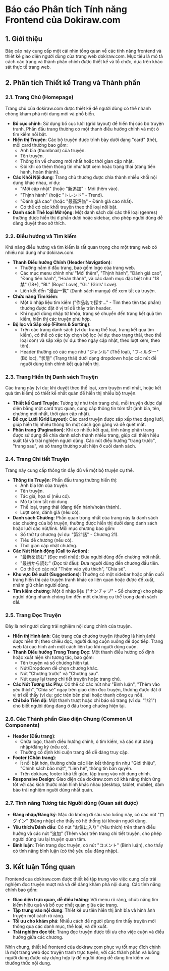 # Báo cáo Phân tích Tính năng Frontend của Dokiraw.com

## 1. Giới thiệu

Báo cáo này cung cấp một cái nhìn tổng quan về các tính năng frontend và thiết kế giao diện người dùng của trang web dokiraw.com. Mục tiêu là mô tả cách các trang và thành phần chính được thiết kế và tổ chức, dựa trên khảo sát thực tế trang web.

## 2. Phân tích Thiết kế Trang và Thành phần

### 2.1. Trang Chủ (Homepage)

Trang chủ của dokiraw.com được thiết kế để người dùng có thể nhanh chóng khám phá nội dung mới và phổ biến.

*   **Bố cục chính**: Sử dụng bố cục lưới (grid layout) để hiển thị các bộ truyện tranh. Phần đầu trang thường có một thanh điều hướng chính và một ô tìm kiếm nổi bật.
*   **Hiển thị Truyện**: Các bộ truyện được trình bày dưới dạng "card" (thẻ), mỗi card thường bao gồm:
    *   Ảnh bìa (thumbnail) của truyện.
    *   Tên truyện.
    *   Thông tin về chương mới nhất hoặc thời gian cập nhật.
    *   Đôi khi có thêm thông tin như lượt xem hoặc trạng thái (đang tiến hành, hoàn thành).
*   **Các Khối Nội dung**: Trang chủ thường được chia thành nhiều khối nội dung khác nhau, ví dụ:
    *   "Mới cập nhật" (hoặc "新追加" - Mới thêm vào).
    *   "Thịnh hành" (hoặc "トレンド" - Trend).
    *   "Đánh giá cao" (hoặc "最高評価" - Đánh giá cao nhất).
    *   Có thể có các khối truyện theo thể loại nổi bật.
*   **Danh sách Thể loại Mở rộng**: Một danh sách dài các thể loại (genres) thường được hiển thị ở phần dưới hoặc sidebar, cho phép người dùng dễ dàng duyệt theo sở thích.

### 2.2. Điều hướng và Tìm kiếm

Khả năng điều hướng và tìm kiếm là rất quan trọng cho một trang web có nhiều nội dung như dokiraw.com.

*   **Thanh Điều hướng Chính (Header Navigation)**:
    *   Thường nằm ở đầu trang, bao gồm logo của trang web.
    *   Các mục menu chính như "Mới thêm", "Thịnh hành", "Đánh giá cao", "Đang tiến hành", "Hoàn thành", và các danh mục đặc biệt như "18禁" (18+), "BL" (Boys' Love), "GL" (Girls' Love).
    *   Liên kết đến "漫画一覧" (Danh sách manga) để xem tất cả truyện.
*   **Chức năng Tìm kiếm**:
    *   Một ô nhập liệu tìm kiếm ("作品名で探す..." - Tìm theo tên tác phẩm) thường được đặt ở vị trí dễ thấy trên header.
    *   Khi người dùng nhập từ khóa, trang sẽ chuyển đến trang kết quả tìm kiếm, hiển thị các truyện phù hợp.
*   **Bộ lọc và Sắp xếp (Filters & Sorting)**:
    *   Trên các trang danh sách (ví dụ: trang thể loại, trang kết quả tìm kiếm), có thể có các tùy chọn bộ lọc (ví dụ: theo trạng thái, theo thể loại con) và sắp xếp (ví dụ: theo ngày cập nhật, theo lượt xem, theo tên).
    *   Header thường có các mục như "ジャンル" (Thể loại), "フィルター" (Bộ lọc), "状態" (Trạng thái) dưới dạng dropdown hoặc các nút để người dùng tinh chỉnh kết quả hiển thị.

### 2.3. Trang Hiển thị Danh sách Truyện

Các trang này (ví dụ: khi duyệt theo thể loại, xem truyện mới nhất, hoặc kết quả tìm kiếm) có thiết kế nhất quán để hiển thị nhiều bộ truyện.

*   **Thiết kế Card Truyện**: Tương tự như trên trang chủ, mỗi truyện được đại diện bằng một card trực quan, cung cấp thông tin tóm tắt (ảnh bìa, tên, chương mới nhất, thời gian cập nhật).
*   **Bố cục Lưới (Grid Layout)**: Các card truyện được sắp xếp theo dạng lưới, giúp hiển thị nhiều thông tin một cách gọn gàng và dễ quét mắt.
*   **Phân trang (Pagination)**: Khi có nhiều kết quả, tính năng phân trang được sử dụng để chia danh sách thành nhiều trang, giúp cải thiện hiệu suất tải và trải nghiệm người dùng. Các nút điều hướng "trang trước", "trang sau", và số trang thường xuất hiện ở cuối danh sách.

### 2.4. Trang Chi tiết Truyện

Trang này cung cấp thông tin đầy đủ về một bộ truyện cụ thể.

*   **Thông tin Truyện**: Phần đầu trang thường hiển thị:
    *   Ảnh bìa lớn của truyện.
    *   Tên truyện.
    *   Tác giả, họa sĩ (nếu có).
    *   Mô tả tóm tắt nội dung.
    *   Thể loại, trạng thái (đang tiến hành/hoàn thành).
    *   Lượt xem, đánh giá (nếu có).
*   **Danh sách Chương**: Phần quan trọng nhất của trang này là danh sách các chương của bộ truyện, thường được hiển thị dưới dạng danh sách hoặc lưới các nút/link. Mỗi mục chương bao gồm:
    *   Số thứ tự chương (ví dụ: "第21話" - Chương 21).
    *   Tiêu đề chương (nếu có).
    *   Thời gian cập nhật chương.
*   **Các Nút Hành động (Call to Action)**:
    *   "最新を読む" (Đọc mới nhất): Đưa người dùng đến chương mới nhất.
    *   "最初から読む" (Đọc từ đầu): Đưa người dùng đến chương đầu tiên.
    *   Có thể có các nút "Thêm vào yêu thích", "Chia sẻ".
*   **Khu vực Đề xuất (Suggestions)**: Thường có một sidebar hoặc phần cuối trang hiển thị các truyện tranh khác có liên quan hoặc được đề xuất, nhằm giữ chân người dùng.
*   **Tìm kiếm chương**: Một ô nhập liệu ("ナンチャプ" - Số chương) cho phép người dùng nhanh chóng tìm đến một chương cụ thể trong danh sách dài.

### 2.5. Trang Đọc Truyện

Đây là nơi người dùng trải nghiệm nội dung chính của truyện.

*   **Hiển thị Hình ảnh**: Các trang của chương truyện (thường là hình ảnh) được hiển thị theo chiều dọc, người dùng cuộn xuống để đọc tiếp. Trang web tải các hình ảnh một cách liên tục khi người dùng cuộn.
*   **Thanh Điều hướng Trong Trang Đọc**: Một thanh điều hướng cố định hoặc xuất hiện khi tương tác, bao gồm:
    *   Tên truyện và số chương hiện tại.
    *   Nút/Dropdown để chọn chương khác.
    *   Nút "Chương trước" và "Chương sau".
    *   Nút quay lại trang chi tiết truyện hoặc trang chủ.
*   **Các Nút Tương tác Phụ**: Có thể có các nút như "Bình luận", "Thêm vào yêu thích", "Chia sẻ" ngay trên giao diện đọc truyện, thường được đặt ở vị trí dễ thấy (ví dụ: góc trên bên phải hoặc thanh công cụ nổi).
*   **Chỉ báo Tiến độ**: Một thanh trượt hoặc chỉ báo số trang (ví dụ: "1/21") cho biết người dùng đang ở đâu trong chương hiện tại.

### 2.6. Các Thành phần Giao diện Chung (Common UI Components)

*   **Header (Đầu trang)**:
    *   Chứa logo, thanh điều hướng chính, ô tìm kiếm, và các nút đăng nhập/đăng ký (nếu có).
    *   Thường cố định khi cuộn trang để dễ dàng truy cập.
*   **Footer (Chân trang)**:
    *   Ít nổi bật hơn, thường chứa các liên kết thông tin như "Giới thiệu", "Chính sách bảo mật", "Liên hệ", thông tin bản quyền.
    *   Trên dokiraw, footer khá tối giản, tập trung vào nội dung chính.
*   **Responsive Design**: Giao diện của dokiraw.com có khả năng thích ứng tốt với các kích thước màn hình khác nhau (desktop, tablet, mobile), đảm bảo trải nghiệm người dùng nhất quán.

### 2.7. Tính năng Tương tác Người dùng (Quan sát được)

*   **Đăng nhập/Đăng ký**: Mặc dù không đi sâu vào luồng này, có các nút "ログイン" (Đăng nhập) cho thấy có hệ thống tài khoản người dùng.
*   **Yêu thích/Đánh dấu**: Có nút "お気に入り" (Yêu thích) trên thanh điều hướng và các nút "追加" (Thêm vào) trên trang chi tiết truyện, cho phép người dùng lưu lại truyện quan tâm.
*   **Bình luận**: Trên trang đọc truyện, có nút "コメント" (Bình luận), cho thấy có tính năng bình luận (có thể yêu cầu đăng nhập).

## 3. Kết luận Tổng quan

Frontend của dokiraw.com được thiết kế tập trung vào việc cung cấp trải nghiệm đọc truyện mượt mà và dễ dàng khám phá nội dung. Các tính năng chính bao gồm:

*   **Giao diện trực quan, dễ điều hướng**: Với menu rõ ràng, chức năng tìm kiếm hiệu quả và bố cục nhất quán giữa các trang.
*   **Tập trung vào nội dung**: Thiết kế ưu tiên hiển thị ảnh bìa và hình ảnh truyện một cách rõ ràng.
*   **Tối ưu cho khám phá**: Nhiều cách để người dùng tìm thấy truyện mới thông qua các danh mục, thể loại, và đề xuất.
*   **Trải nghiệm đọc tốt**: Trang đọc truyện được tối ưu cho việc cuộn và điều hướng giữa các chương.

Nhìn chung, thiết kế frontend của dokiraw.com phục vụ tốt mục đích chính là một trang web đọc truyện tranh trực tuyến, với các thành phần và luồng người dùng được xây dựng hợp lý để người dùng dễ dàng tìm kiếm và thưởng thức nội dung. 

